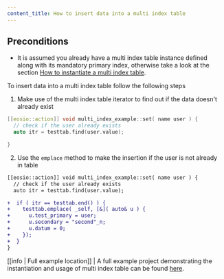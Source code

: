 ```yaml
---
content_title: How to insert data into a multi index table
---
```


## Preconditions
- It is assumed you already have a multi index table instance defined along with its mandatory primary index, otherwise take a look at the section [How to instantiate a multi index table](./how-to-instantiate-a-multi-index-table.md).

To insert data into a multi index table follow the following steps

1. Make use of the multi index table iterator to find out if the data doesn't already exist 
```cpp
[[eosio::action]] void multi_index_example::set( name user ) {
  // check if the user already exists
  auto itr = testtab.find(user.value);

}
```

2. Use the `emplace` method to make the insertion if the user is not already in table
```diff
[[eosio::action]] void multi_index_example::set( name user ) {
  // check if the user already exists
  auto itr = testtab.find(user.value);

+  if ( itr == testtab.end() ) {
+    testtab.emplace( _self, [&]( auto& u ) {
+      u.test_primary = user;
+      u.secondary = "second"_n;
+      u.datum = 0;
+    });
+  }
}
```

[[info | Full example location]]
| A full example project demonstrating the instantiation and usage of multi index table can be found [here](https://github.com/EOSIO/eosio.cdt/tree/master/examples/multi_index_example).